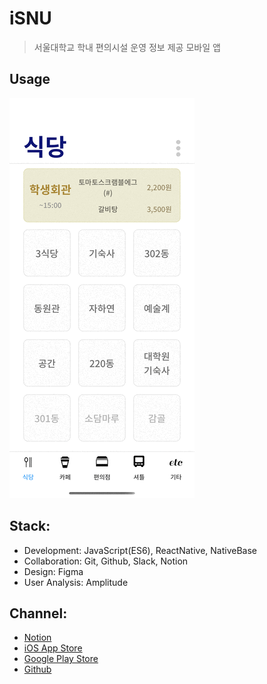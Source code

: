 # iSNU

> 서울대학교 학내 편의시설 운영 정보 제공 모바일 앱

## Usage

![app image](./docs/static/animation.gif)

## Stack:

- Development: JavaScript(ES6), ReactNative, NativeBase
- Collaboration: Git, Github, Slack, Notion
- Design: Figma
- User Analysis: Amplitude

## Channel:

- [Notion](https://www.notion.so/iSNU-f3c4210813ff4f8e826a5fd7ce8141fa)
- [iOS App Store](https://apps.apple.com/app/id1492654572)
- [Google Play Store](https://play.google.com/store/apps/details?id=com.snuinfo)
- [Github](https://github.com/workasahobby/iSNU)
